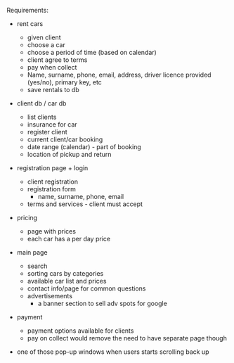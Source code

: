 Requirements:
- rent cars
    - given client
    - choose a car
    - choose a period of time (based on calendar)
    - client agree to terms
    - pay when collect
    - Name, surname, phone, email, address, driver licence provided (yes/no), primary key, etc
    - save rentals to db
  
- client db / car db
    - list clients
    - insurance for car
    - register client
    - current client/car booking
    - date range (calendar) - part of booking
    - location of pickup and return
  
- registration page + login
    - client registration
    - registration form
        - name, surname, phone, email
    - terms and services - client must accept
  
- pricing
    - page with prices
    - each car has a per day price
  
- main page
    - search
    - sorting cars by categories
    - available car list and prices
    - contact info/page for common questions
    - advertisements
        - a banner section to sell adv spots for google
      
- payment
    - payment options available for clients
    - pay on collect would remove the need to have separate page though
- one of those pop-up windows when users starts scrolling back up